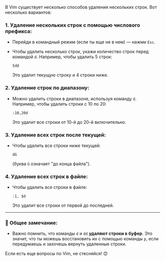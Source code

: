 В Vim существует несколько способов удаления нескольких строк. Вот несколько вариантов:

### 1. **Удаление нескольких строк с помощью числового префикса:**

- Перейди в командный режим (если ты еще не в нем) — нажми `Esc`.
- Чтобы удалить несколько строк, укажи количество строк перед командой `d`. Например, чтобы удалить 5 строк:
    
    ```vim
    5dd
    ```
    
    Это удалит текущую строку и 4 строки ниже.

### 2. **Удаление строк по диапазону:**

- Можно удалить строки в диапазоне, используя команду `d`. Например, чтобы удалить строки с 10 по 20:
    
    ```vim
    :10,20d
    ```
    
    Это удалит все строки от 10-й до 20-й включительно.

### 3. **Удаление всех строк после текущей:**

- Чтобы удалить все строки ниже текущей:
    
    ```vim
    dG
    ```
    
    (буква `G` означает "до конца файла").

### 4. **Удаление всех строк в файле:**

- Чтобы удалить все строки в файле:
    
    ```vim
    :1, $d
    ```
    
    Это удалит все строки от первой до последней.

---

### 📌 Общее замечание:

- Важно помнить, что команды `d` и `dd` **удаляют строки в буфер**. Это значит, что ты можешь восстановить их с помощью команды `p`, если передумаешь и захочешь вернуть удаленные строки.

Если есть еще вопросы по Vim, не стесняйся! 😊